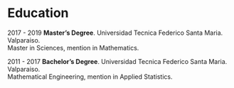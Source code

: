 # Education

2017 - 2019 **Master’s Degree**. Universidad Tecnica Federico Santa Maria. Valparaiso. <br>
Master in Sciences, mention in Mathematics.   <br>

2011 - 2017 **Bachelor’s Degree**. Universidad Tecnica Federico Santa Maria. Valparaiso. <br>
Mathematical Engineering, mention in Applied Statistics. <br>